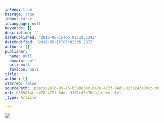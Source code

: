 ```yaml
---
inFeed: true
hasPage: true
inNav: false
inLanguage: null
keywords: []
description: ''
datePublished: '2016-05-15T05:02:10.534Z'
dateModified: '2016-05-15T05:02:05.287Z'
authors: []
publisher:
  name: null
  domain: null
  url: null
  favicon: null
title: ''
author: []
starred: false
sourcePath: _posts/2016-05-15-b389834c-b478-472f-84dc-3151c43e70cb.md
url: b389834c-b478-472f-84dc-3151c43e70cb/index.html
_type: Article

---
```

![](https://the-grid-user-content.s3-us-west-2.amazonaws.com/63f16d95-fb21-4223-bb82-4c65021d65de.jpg)